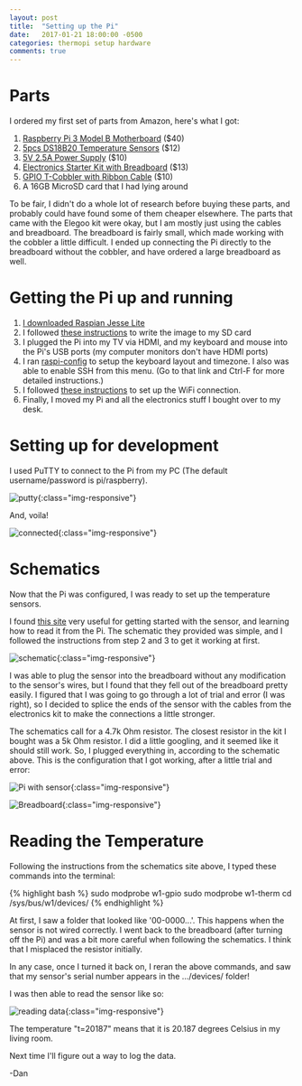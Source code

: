 ```yaml
---
layout: post
title:  "Setting up the Pi"
date:   2017-01-21 18:00:00 -0500
categories: thermopi setup hardware
comments: true
---
```


# Parts

I ordered my first set of parts from Amazon, here's what I got:

1. [Raspberry Pi 3 Model B Motherboard](https://www.amazon.com/gp/product/B01CD5VC92) ($40)
1. [5pcs DS18B20 Temperature Sensors](https://www.amazon.com/gp/product/B01JKVRVNI) ($12)
1. [5V 2.5A Power Supply](https://www.amazon.com/gp/product/B00MARDJZ4) ($10)
1. [Electronics Starter Kit with Breadboard](https://www.amazon.com/gp/product/B01ERP6WL4) ($13)
1. [GPIO T-Cobbler with Ribbon Cable](https://www.amazon.com/gp/product/B01CNKXM54) ($10)
1. A 16GB MicroSD card that I had lying around

To be fair, I didn't do a whole lot of research before buying these parts, and probably could have found some of them cheaper elsewhere. The parts that came with the Elegoo kit were okay, but I am mostly just using the cables and breadboard. The breadboard is fairly small, which made working with the cobbler a little difficult. I ended up connecting the Pi directly to the breadboard without the cobbler, and have ordered a large breadboard as well.

# Getting the Pi up and running

1. [I downloaded Raspian Jesse Lite](https://www.raspberrypi.org/downloads/raspbian/)
1. I followed [these instructions](https://www.raspberrypi.org/documentation/installation/installing-images/windows.md) to write the image to my SD card
1. I plugged the Pi into my TV via HDMI, and my keyboard and mouse into the Pi's USB ports (my computer monitors don't have HDMI ports)
1. I ran [raspi-config](https://www.raspberrypi.org/documentation/configuration/raspi-config.md) to setup the keyboard layout and timezone. I also was able to enable SSH from this menu. (Go to that link and Ctrl-F for more detailed instructions.)
1. I followed [these instructions](https://thepihut.com/blogs/raspberry-pi-tutorials/83502916-how-to-setup-wifi-on-raspbian-jessie-lite) to set up the WiFi connection.
1. Finally, I moved my Pi and all the electronics stuff I bought over to my desk.

# Setting up for development

I used PuTTY to connect to the Pi from my PC (The default username/password is pi/raspberry).

![putty]({{site.url}}/assets/2017-01-21-setting-up-the-pi/putty.png){:class="img-responsive"}

And, voila!

![connected]({{site.url}}/assets/2017-01-21-setting-up-the-pi/connected.png){:class="img-responsive"}

# Schematics

Now that the Pi was configured, I was ready to set up the temperature sensors.

I found [this site](http://www.cl.cam.ac.uk/projects/raspberrypi/tutorials/temperature/#step-two) very useful for getting started with the sensor, and learning how to read it from the Pi. The schematic they provided was simple, and I followed the instructions from step 2 and 3 to get it working at first.

![schematic]({{site.url}}/assets/2017-01-21-setting-up-the-pi/schematic.png){:class="img-responsive"}

I was able to plug the sensor into the breadboard without any modification to the sensor's wires, but I found that they fell out of the breadboard pretty easily. I figured that I was going to go through a lot of trial and error (I was right), so I decided to splice the ends of the sensor with the cables from the electronics kit to make the connections a little stronger.

The schematics call for a 4.7k Ohm resistor. The closest resistor in the kit I bought was a 5k Ohm resistor. I did a little googling, and it seemed like it should still work. So, I plugged everything in, according to the schematic above. This is the configuration that I got working, after a little trial and error:

![Pi with sensor]({{site.url}}/assets/2017-01-21-setting-up-the-pi/pi-with-sensor.jpg){:class="img-responsive"}

![Breadboard]({{site.url}}/assets/2017-01-21-setting-up-the-pi/breadboard.jpg){:class="img-responsive"}

# Reading the Temperature

Following the instructions from the schematics site above, I typed these commands into the terminal:

{% highlight bash %}
sudo modprobe w1-gpio
sudo modprobe w1-therm
cd /sys/bus/w1/devices/
{% endhighlight %}

At first, I saw a folder that looked like '00-0000...'. This happens when the sensor is not wired correctly. I went back to the breadboard (after turning off the Pi) and was a bit more careful when following the schematics. I think that I misplaced the resistor initially.

In any case, once I turned it back on, I reran the above commands, and saw that my sensor's serial number appears in the .../devices/ folder!

I was then able to read the sensor like so:

![reading data]({{site.url}}/assets/2017-01-21-setting-up-the-pi/reading_sensor_data.png){:class="img-responsive"}

The temperature "t=20187" means that it is 20.187 degrees Celsius in my living room.

Next time I'll figure out a way to log the data.

-Dan
